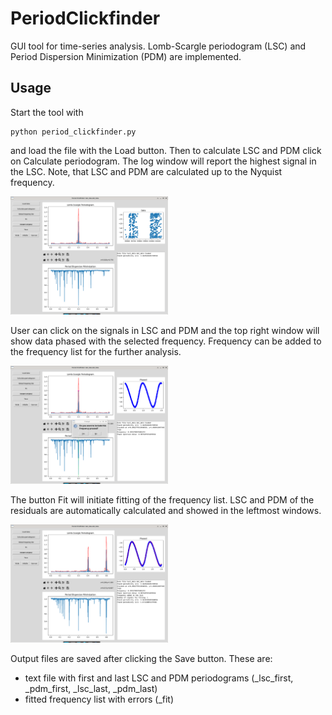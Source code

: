 # PeriodClickfinder

GUI tool for time-series analysis. Lomb-Scargle periodogram (LSC) and Period Dispersion Minimization (PDM) are implemented. 

## Usage
Start the tool with
```
python period_clickfinder.py
```
and load the file with the Load button. Then to calculate LSC and PDM click on Calculate periodogram. The log window will report the highest signal in the LSC. Note, that LSC and PDM are calculated up to the Nyquist frequency.

<img src="screenshots/period_clickfinder_loaded_dft.png" width="50%">

User can click on the signals in LSC and PDM and the top right window will show data phased with the selected frequency. Frequency can be added to the frequency list for the further analysis.

<img src="screenshots/period_clickfinder_clicked.png" width="50%">

The button Fit will initiate fitting of the frequency list. LSC and PDM of the residuals are automatically calculated and showed in the leftmost windows.

<img src="screenshots/period_clickfinder_fit.png" width="50%">

Output files are saved after clicking the Save button. These are:

- text file with first and last LSC and PDM periodograms (_lsc_first, _pdm_first, _lsc_last, _pdm_last)
- fitted frequency list with errors (_fit)
